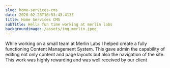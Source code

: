 ```yaml
---
slug: home-services-cms
date: 2020-02-28T16:53:43.413Z
title: Home Services CMS
subTitle: Hella fun time working at merlin labs
backgroundimage: /assets/img_merlin.jpeg
---
```

While working on a small team at Merlin Labs I helped create a fully functioning Content Management System. This gave admin the capability of editing not only content and page layouts but also the navigation of the site. This work was highly rewarding and was well received by our client
